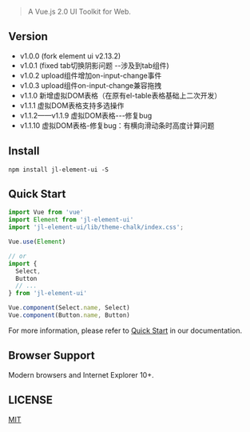 > A Vue.js 2.0 UI Toolkit for Web.
## Version
- v1.0.0 (fork element ui v2.13.2) 
- v1.0.1 (fixed tab切换阴影问题 --涉及到tab组件) 
- v1.0.2 upload组件增加on-input-change事件
- v1.0.3 upload组件on-input-change兼容拖拽
- v1.1.0 新增虚拟DOM表格（在原有el-table表格基础上二次开发）
- v1.1.1 虚拟DOM表格支持多选操作
- v1.1.2——v1.1.9 虚拟DOM表格---修复bug
- v1.1.10 虚拟DOM表格-修复bug：有横向滑动条时高度计算问题


## Install
```shell
npm install jl-element-ui -S
```

## Quick Start
``` javascript
import Vue from 'vue'
import Element from 'jl-element-ui'
import 'jl-element-ui/lib/theme-chalk/index.css';

Vue.use(Element)

// or
import {
  Select,
  Button
  // ...
} from 'jl-element-ui'

Vue.component(Select.name, Select)
Vue.component(Button.name, Button)
```
For more information, please refer to [Quick Start](http://element.eleme.io/#/en-US/component/quickstart) in our documentation.

## Browser Support
Modern browsers and Internet Explorer 10+.


## LICENSE
[MIT](LICENSE)
